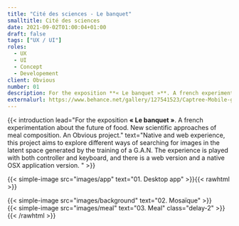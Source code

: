 ```yaml
---
title: "Cité des sciences - Le banquet"
smalltitle: Cité des sciences
date: 2021-09-02T01:00:04+01:00
draft: false
tags: ["UX / UI"]
roles:
  - UX
  - UI
  - Concept
  - Developement
client: Obvious
number: 01
description: For the exposition **« Le banquet »**. A french experimentation about the future of food. New scientific approaches of meal composition. An Obvious project.
externalurl: https://www.behance.net/gallery/127541523/Captree-Mobile-game
---
```


{{< introduction lead="For the exposition **« Le banquet »**. A french experimentation about the future of food. New scientific approaches of meal composition. An Obvious project." text="Native and web experience, this project aims to explore different ways of searching for images in the latent space generated by the training of a G.A.N. The experience is played with both controller and keyboard, and there is a web version and a native OSX application version. "  >}}

<!-- {{< leading text="For the exposition **« Le banquet »**. A french experimentation about the future of food. New scientific approaches of meal composition. An Obvious project." >}} -->

<!-- Native and web experience, this project aims to explore different ways of searching for images in the latent space generated by the training of a G.A.N.
The experience is played with both controller and keyboard, and there is a web version and a native OSX application version.

A G.A.N. (Generative Adversorial Network) is a generative model where two networks are presented competing in a game theory scenario. The first network is the generator, a sample is produced (here, an image), while its opponent, the discriminator, tries to detect if a sample is real or if it is the result of the generator. Learning can be modeled as a zero-sum game.

## Case study

Pour cette experience, -->

{{< simple-image src="images/app" text="01. Desktop app" >}}{{< rawhtml >}}

<div class="project-two-column-grid">
  <div>
      {{< simple-image src="images/background" text="02. Mosaïque" >}}
  </div>
  <div>
      {{< simple-image src="images/meal" text="03. Meal" class="delay-2" >}}
  </div>
</div>
{{< /rawhtml >}}

